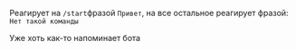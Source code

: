 
Реагирует на `/start`фразой `Привет`, на все остальное реагирует фразой: `Нет такой команды`

Уже хоть как-то напоминает бота